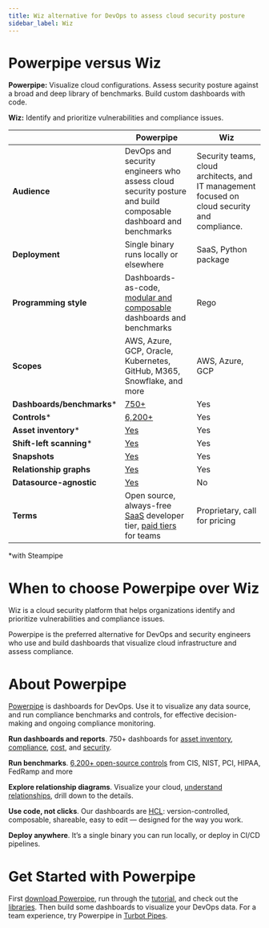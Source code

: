 ```yaml
---
title: Wiz alternative for DevOps to assess cloud security posture
sidebar_label: Wiz
---
```


# Powerpipe versus Wiz


**Powerpipe:** Visualize cloud configurations. Assess security posture against a broad and deep library of benchmarks. Build custom dashboards with code.


**Wiz:** Identify and prioritize vulnerabilities and compliance issues.



 | | **Powerpipe** | **Wiz** | 
| --- | --- | --- |
| **Audience** | DevOps and security engineers who assess cloud security posture and build composable dashboard and benchmarks | Security teams, cloud architects, and IT management focused on cloud security and compliance. |
| **Deployment** | Single binary runs locally or elsewhere | SaaS, Python package |
| **Programming style** | Dashboards-as-code, <a href="https://steampipe.io/blog/remixing-dashboards" target="_blank">modular and composable</a> dashboards and benchmarks | Rego |
| **Scopes** | AWS, Azure, GCP, Oracle, Kubernetes, GitHub, M365, Snowflake, and more | AWS, Azure, GCP |
| **Dashboards/benchmarks*** | <a href="https://hub.powerpipe.io" target="_blank">750+</a> | Yes |
| **Controls*** | <a href="https://hub.powerpipe.io" target="_blank">6,200+</a> | Yes |
| **Asset inventory*** | <a href="https://hub.powerpipe.io/?objectives=dashboard" target="_blank">Yes</a> | Yes |
| **Shift-left scanning*** | <a href="https://hub.powerpipe.io/?categories=iac" target="_blank">Yes</a> | Yes |
| **Snapshots** | <a href="https://powerpipe.io/docs/run/snapshots/interactive-snapshots" target="_blank">Yes</a> | Yes |
| **Relationship graphs** | <a href="https://powerpipe.io/docs/powerpipe-hcl/graph#graph" target="_blank">Yes</a> | Yes |
| **Datasource-agnostic** | <a href="https://powerpipe.io/docs/run#selecting-a-database" target="_blank">Yes</a> | No |
| **Terms** | Open source, always-free <a href="http://pipes.turbot.com" target="_blank">SaaS</a> developer tier, <a href="https://turbot.com/pipes/pricing" target="_blank">paid tiers</a> for teams | Proprietary, call for pricing |

*with Steampipe

# When to choose Powerpipe over Wiz

Wiz is a cloud security platform that helps organizations identify and prioritize vulnerabilities and compliance issues.

  
Powerpipe is the preferred alternative for DevOps and security engineers who use and build dashboards that visualize cloud infrastructure and assess compliance.

# About Powerpipe

<a href="https://powerpipe.io/" target="_blank">Powerpipe</a> is dashboards for DevOps. Use it to visualize any data source, and run compliance benchmarks and controls, for effective decision-making and ongoing compliance monitoring.

**Run dashboards and reports**. 750+ dashboards for <a href="https://hub.powerpipe.io/?objectives=dashboard" target="_blank">asset inventory</a>, <a href="https://hub.powerpipe.io/?objectives=compliance" target="_blank">compliance</a>, <a href="https://hub.powerpipe.io/?objectives=cost" target="_blank">cost</a>, and <a href="https://hub.powerpipe.io/?objectives=security" target="_blank">security</a>. 

 

**Run benchmarks**. <a href="https://hub.powerpipe.io" target="_blank">6,200+ open-source controls</a> from CIS, NIST, PCI, HIPAA, FedRamp and more

**Explore relationship diagrams**. Visualize your cloud, <a href="https://powerpipe.io/docs#visualize-cloud-infrastructure" target="_blank">understand relationships</a>, drill down to the details.

**Use code, not clicks**. Our dashboards are <a href="https://powerpipe.io/docs/build" target="_blank">HCL</a>: version-controlled, composable, shareable, easy to edit — designed for the way you work.

**Deploy anywhere**. It’s a single binary you can run locally, or deploy in CI/CD pipelines.

# Get Started with Powerpipe

First <a href="https://powerpipe.io/downloads" target="_blank">download Powerpipe</a>, run through the <a href="https://powerpipe.io/docs/build" target="_blank">tutorial</a>, and check out the <a href="https://hub.powerpipe.io" target="_blank">libraries</a>. Then build some dashboards to visualize your DevOps data. For a team experience, try Powerpipe in <a href="https://turbot.com/pipes" target="_blank">Turbot Pipes</a>.


